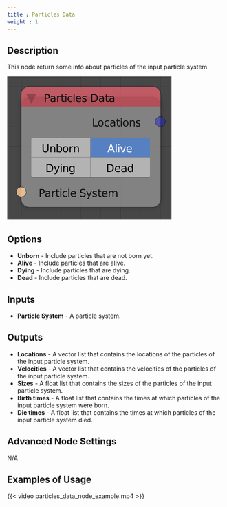 ```yaml
---
title : Particles Data
weight : 1
---
```


## Description

This node return some info about particles of the input particle system.

![image](particles_data_node.png)

## Options

- **Unborn** - Include particles that are not born yet.
- **Alive** - Include particles that are alive.
- **Dying** - Include particles that are dying.
- **Dead** - Include particles that are dead.

## Inputs

- **Particle System** - A particle system.

## Outputs

- **Locations** - A vector list that contains the locations of the
    particles of the input particle system.
- **Velocities** - A vector list that contains the velocities of the
    particles of the input particle system.
- **Sizes** - A float list that contains the sizes of the particles of
    the input particle system.
- **Birth times** - A float list that contains the times at which
    particles of the input particle system were born.
- **Die times** - A float list that contains the times at which
    particles of the input particle system died.

## Advanced Node Settings

N/A

## Examples of Usage

{{< video particles_data_node_example.mp4 >}}
